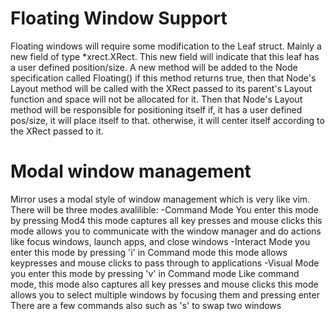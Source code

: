 Floating Window Support
=======================
Floating windows will require some modification to the Leaf struct.
Mainly a new field of type *xrect.XRect. This new field will indicate
that this leaf has a user defined position/size. A new method will be
added to the Node specification called Floating() if this method returns
true, then that Node's Layout method will be called with the XRect passed to its parent's
Layout function and space will not be allocated for it. Then that Node's Layout method will be responsible
for positioning itself if, it has a user defined pos/size, it will place itself to that.
otherwise, it will center itself according to the XRect passed to it.

Modal window management
=======================
Mirror uses a modal style of
window management which is very like
vim. There will be three modes avalilible:
    -Command Mode
        You enter this mode by pressing Mod4
        this mode captures all key presses and mouse clicks
        this mode allows you to communicate with the window manager
        and do actions like focus windows, launch apps, and close windows
    -Interact Mode
        you enter this mode by pressing 'i' in Command mode
        this mode allows keypresses and mouse clicks
        to pass through to applications
    -Visual Mode
        you enter this mode by pressing 'v' in Command mode
        Like command mode, this mode also captures all key presses and mouse clicks
        this mode allows you to select multiple windows by 
        focusing them and pressing enter
        There are a few commands also such as 's' to swap two windows

